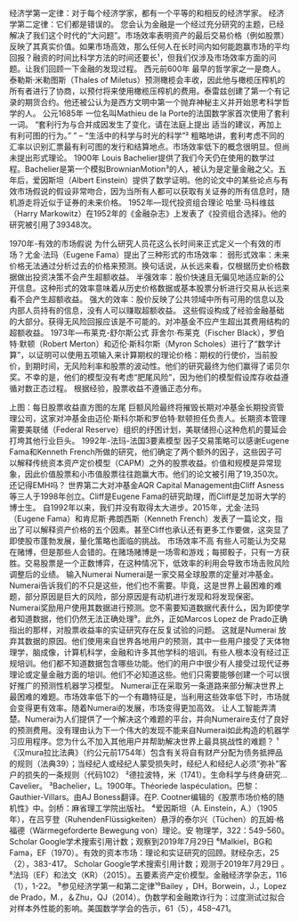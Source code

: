 




经济学第一定律：对于每个经济学家，都有一个平等的和相反的经济学家。
经济学第二定律：它们都是错误的。
您会认为金融是一个经过充分研究的主题，已经解决了我们这个时代的“大问题”。市场效率表明资产的最后交易价格（例如股票）反映了其真实价值。如果市场高效，那么任何人在长时间内如何能跑赢市场的平均回报？融资的时间比科学方法的时间还要长¹，但我们仅涉及市场效率方面的问题。让我们回顾一下金融的发现过程。
西元前600年
最早的哲学家之一是商人。泰勒斯·米勒图斯（Thales of Miletus）预测橄榄会丰收，因此他与橄榄压榨机的所有者进行了协商，以预付将来使用橄榄压榨机的费用。泰雷兹创建了第一个有记录的期货合约。他还被公认为是西方文明中第一个抛弃神秘主义并开始思考科学哲学的人。
公元1685年
一位名叫Mathieu de la Porte的法国数学家首次使用了套利一词。
“套利行为与合并成因发生了变化，请在法庭上提出 适当的建议，再加上有利可图的行为。” ” – “生活中的科学与时光的科学”²
粗略地讲，套利考虑不同的汇率以识别汇票最有利可图的发行和结算地点。市场效率低下的概念很明显。但尚未提出形式理论。
1900年
Louis Bachelier提供了我们今天仍在使用的数学过程。Bachelier是第一个模拟BrownianMotion³的人，被认为是定量金融之父。五年后，爱因斯坦（Albert Einstein）提供了数学证明。他的论文中的某些论点与有效市场假说的假设非常吻合，因为当所有人都可以获取有关证券的所有信息时，随机游走将近似于证券的未来价格。
1952年—现代投资组合理论
哈里·马科维兹（Harry Markowitz）在1952年的《金融杂志》上发表了《投资组合选择》。他的研究被引用了39348次。

1970年-有效的市场假说
为什么研究人员花这么长时间来正式定义一个有效的市场？尤金·法玛（Eugene Fama）提出了三种形式的市场效率：
弱形式效率：未来价格无法通过分析过去的价格来预测。换句话说，从长远来看，仅根据历史价格数据做出投资决策不会产生超额收益。
半强效率：股价快速且无偏见地适应新的公开信息。这种形式的效率意味着从历史价格数据或基本股票分析进行交易从长远来看不会产生超额收益。
强大的效率：股价反映了公共领域中所有可用的信息以及内部人员持有的信息，没有人可以赚取超额收益。
这些假设构成了经验金融基础的大部分。获得无风险回报应该是不可能的。对冲基金不应产生超出其费用结构的超额收益。
1973年—布莱克-舒尔斯公式
菲舍尔·布莱克（Fischer Black），罗伯特·默顿（Robert Merton）和迈伦·斯科尔斯（Myron Scholes）进行了“数学计算”，以证明可以使用五项输入来计算期权的理论价格：期权的行使价，当前股价，到期时间，无风险利率和股票的波动性。他们的研究最终为他们赢得了诺贝尔奖。不幸的是，他们的模型没有考虑“肥尾风险”，因为他们的模型假设库存收益遵循对数正态过程。
根据经验，股票收益不遵循正态分布。

上图：每日股票收益直方图的左尾
巨额风险最终将摧毁长期对冲基金长期投资管理公司，这家对冲基金由迈伦·斯科尔斯和罗伯特·默顿担任负责人。长期资本管理需要美联储（Federal Reserve）组织的纾困计划，美联储担心这种危机的蔓延会打垮其他行业巨头。
1992年-法玛-法国3要素模型
因子交易策略可以感谢Eugene Fama和Kenneth French所做的研究，他们确定了两个额外的因子，这些因子可以解释传统资本资产定价模型（CAPM）之外的股票收益。价值和规模是异常现象，因此价值股票和小市值股票往往跑赢大市。他们的论文被引用了19,350次。还记得EMH吗？
世界第二大对冲基金AQR Capital Management由Cliff Asness等三人于1998年创立。Cliff是Eugene Fama的研究助理，而Cliff是芝加哥大学的博士生。
自1992年以来，我们并没有取得太大进步。2015年，尤金·法玛（Eugene Fama）和肯尼斯·弗朗西斯（Kenneth French）发表了一篇论文，指出了可以解释资产价格的五个因素。甚至Cliff也承认还有更多工作要做，这突显了即使股市蓬勃发展，量化策略也面临的挑战。
市场效率不高
有些人可能认为交易在赌博，但是那些人会错的。在赌场赌博是一场零和游戏；每掷骰子，只有一方获胜。交易股票是一个正数博弈，在这种情况下，低效率的利用会导致市场击败风险调整后的业绩。
输入Numerai
Numerai是一家交易全球股票的定量对冲基金。Numerai告诉我们的不只是这些，他们也不需要。毕竟，这是世界上最困难的难题，部分原因是巨大的风险，部分原因是有动机进行发现和将发现保密。
Numerai奖励用户使用其数据进行预测。您不需要知道数据代表什么，因为即使学者知道数据，他们仍然无法正确处理⁹。此外，正如Marcos Lopez de Prado正确指出的那样，对股票收益率的实证研究存在反复试验的问题。
这就是Numerai 放弃其数据的原因。他们使用来自世界各地用户的预测，其中一些用户接受了天体物理学，脑成像，计算机科学，金融和许多其他学科的培训。有些人根本没有经过正规培训。他们都不知道数据包含哪些功能。他们的用户中很少有人接受过现代证券理论或定量金融方面的培训。他们不必知道这些。他们只需要能够创建一个可以很好推广的预测性机器学习模型。
Numerai正在采取另一条道路来部分解决世界上最困难的难题。市场效率低下的一个有趣特征是，当利用这些效率低下时，市场就会变得更有效率。随着Numerai的发展，市场变得更加高效。
让人工智能弄清楚。Numerai为人们提供了一个解决这个难题的平台，并向Numeraire支付了良好的预测费用。没有理由认为下一个伟大的发现不能来自Numerai如此构造的机器学习应用程序。您为什么不加入其他用户并帮助解决世界上最具挑战性的难题？
¹ 《汉mura拉比法典》（约公元前1754年）包含有关将自有财产分配为债务抵押品的规则（法典39）；当经纪人或经纪人蒙受损失时，经纪人和经纪人必须“弥补”客户的损失的一条规则（代码102）
²德拉波特，米（1741）。生命科学与终身研究…Cavelier。
³Bachelier，L。1900年。Théoriede laspéculation。巴黎：Gauthier-Villars。由AJ Boness翻译。在P. Cootner编辑的《股票市场价格的随机性》中。剑桥：麻省理工学院出版社。
⁴爱因斯坦（A. Einstein，A.）（1905年），在吕亨登（RuhendenFlüssigkeiten）悬浮的泰尔兴（Tüchen）的瓦姆·格福德（Wärmegeforderte Bewegung von）理论。安 物理学，322：549-560。
Scholar Google学术搜索引用计数；观察到2019年7月29日
⁶Malkiel，BG和Fama，EF（1970）。有效的资本市场：理论和实证研究的回顾。财经杂志，25（2），383-417。
Scholar Google学术搜索引用计数；观测于2019年7月29日
。⁸法玛（EF）和法文（KR）（2015）。五要素资产定价模型。金融经济学杂志，116（1），1-22。
⁹参见经济学第一和第二定律¹⁰Bailey 
，DH，Borwein，J.，Lopez de Prado，M.，＆Zhu，QJ（2014）。伪数学和金融欺诈行为：过度测试过拟合对样本外性能的影响。美国数学学会的告示，61（5），458–471。
